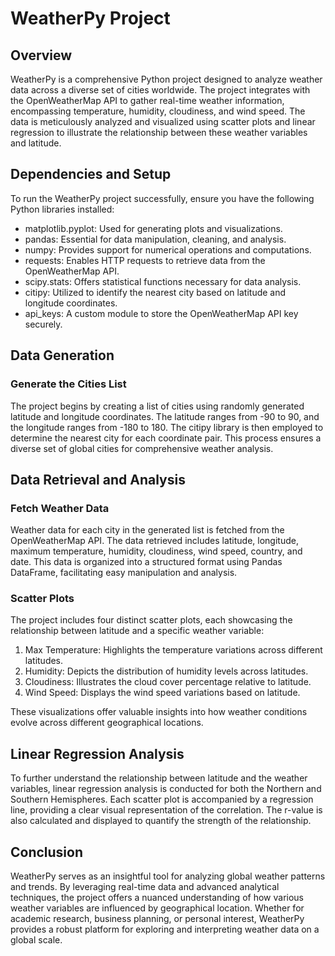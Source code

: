 # WeatherPy Project

## Overview
WeatherPy is a comprehensive Python project designed to analyze weather data across a diverse set of cities worldwide. The project integrates with the OpenWeatherMap API to gather real-time weather information, encompassing temperature, humidity, cloudiness, and wind speed. The data is meticulously analyzed and visualized using scatter plots and linear regression to illustrate the relationship between these weather variables and latitude.

## Dependencies and Setup

To run the WeatherPy project successfully, ensure you have the following Python libraries installed:
* matplotlib.pyplot: Used for generating plots and visualizations.
* pandas: Essential for data manipulation, cleaning, and analysis.
* numpy: Provides support for numerical operations and computations.
* requests: Enables HTTP requests to retrieve data from the OpenWeatherMap API.
* scipy.stats: Offers statistical functions necessary for data analysis.
* citipy: Utilized to identify the nearest city based on latitude and longitude coordinates.
* api_keys: A custom module to store the OpenWeatherMap API key securely.

## Data Generation

### Generate the Cities List
The project begins by creating a list of cities using randomly generated latitude and longitude coordinates. The latitude ranges from -90 to 90, and the longitude ranges from -180 to 180. The citipy library is then employed to determine the nearest city for each coordinate pair. This process ensures a diverse set of global cities for comprehensive weather analysis.

## Data Retrieval and Analysis

### Fetch Weather Data
Weather data for each city in the generated list is fetched from the OpenWeatherMap API. The data retrieved includes latitude, longitude, maximum temperature, humidity, cloudiness, wind speed, country, and date. This data is organized into a structured format using Pandas DataFrame, facilitating easy manipulation and analysis.

### Scatter Plots
The project includes four distinct scatter plots, each showcasing the relationship between latitude and a specific weather variable:
1. Max Temperature: Highlights the temperature variations across different latitudes.
2. Humidity: Depicts the distribution of humidity levels across latitudes.
3. Cloudiness: Illustrates the cloud cover percentage relative to latitude.
4. Wind Speed: Displays the wind speed variations based on latitude.

These visualizations offer valuable insights into how weather conditions evolve across different geographical locations.

## Linear Regression Analysis
To further understand the relationship between latitude and the weather variables, linear regression analysis is conducted for both the Northern and Southern Hemispheres. Each scatter plot is accompanied by a regression line, providing a clear visual representation of the correlation. The r-value is also calculated and displayed to quantify the strength of the relationship.

## Conclusion
WeatherPy serves as an insightful tool for analyzing global weather patterns and trends. By leveraging real-time data and advanced analytical techniques, the project offers a nuanced understanding of how various weather variables are influenced by geographical location. Whether for academic research, business planning, or personal interest, WeatherPy provides a robust platform for exploring and interpreting weather data on a global scale.
